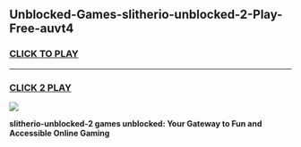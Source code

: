 
## Unblocked-Games-slitherio-unblocked-2-Play-Free-auvt4
<h3>
<a href="https://premium76.site?title=slitherio-unblocked-2&ref=23A">CLICK TO PLAY</a></h3>
<hr>

<h3>
<a href="https://premium76.site?title=slitherio-unblocked-2&ref=23A">CLICK 2 PLAY</a>
  
</h3>

<a href="https://premium76.site?title=slitherio-unblocked-2&ref=23A"><img src="https://clearcache.store/games.png"></a>


**slitherio-unblocked-2 games unblocked: Your Gateway to Fun and Accessible Online Gaming**
